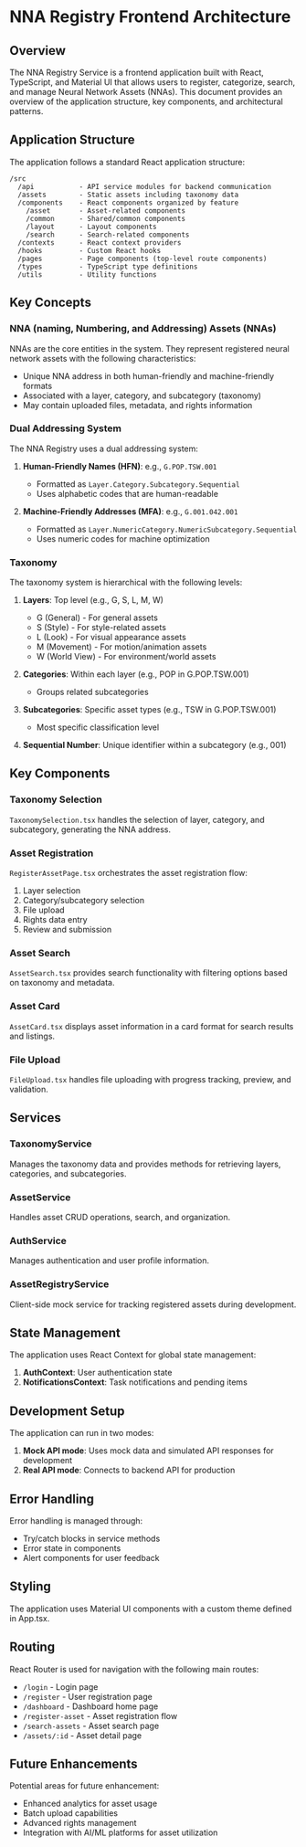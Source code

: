 # NNA Registry Frontend Architecture

## Overview

The NNA Registry Service is a frontend application built with React, TypeScript, and Material UI that allows users to register, categorize, search, and manage Neural Network Assets (NNAs). This document provides an overview of the application structure, key components, and architectural patterns.

## Application Structure

The application follows a standard React application structure:

```
/src
  /api           - API service modules for backend communication
  /assets        - Static assets including taxonomy data
  /components    - React components organized by feature
    /asset       - Asset-related components
    /common      - Shared/common components
    /layout      - Layout components
    /search      - Search-related components
  /contexts      - React context providers
  /hooks         - Custom React hooks
  /pages         - Page components (top-level route components)
  /types         - TypeScript type definitions
  /utils         - Utility functions
```

## Key Concepts

### NNA (naming, Numbering, and Addressing) Assets (NNAs)

NNAs are the core entities in the system. They represent registered neural network assets with the following characteristics:
- Unique NNA address in both human-friendly and machine-friendly formats
- Associated with a layer, category, and subcategory (taxonomy)
- May contain uploaded files, metadata, and rights information

### Dual Addressing System

The NNA Registry uses a dual addressing system:

1. **Human-Friendly Names (HFN)**: e.g., `G.POP.TSW.001`
   - Formatted as `Layer.Category.Subcategory.Sequential`
   - Uses alphabetic codes that are human-readable

2. **Machine-Friendly Addresses (MFA)**: e.g., `G.001.042.001`
   - Formatted as `Layer.NumericCategory.NumericSubcategory.Sequential`
   - Uses numeric codes for machine optimization

### Taxonomy

The taxonomy system is hierarchical with the following levels:

1. **Layers**: Top level (e.g., G, S, L, M, W)
   - G (General) - For general assets
   - S (Style) - For style-related assets
   - L (Look) - For visual appearance assets
   - M (Movement) - For motion/animation assets
   - W (World View) - For environment/world assets

2. **Categories**: Within each layer (e.g., POP in G.POP.TSW.001)
   - Groups related subcategories

3. **Subcategories**: Specific asset types (e.g., TSW in G.POP.TSW.001)
   - Most specific classification level

4. **Sequential Number**: Unique identifier within a subcategory (e.g., 001)

## Key Components

### Taxonomy Selection
`TaxonomySelection.tsx` handles the selection of layer, category, and subcategory, generating the NNA address.

### Asset Registration
`RegisterAssetPage.tsx` orchestrates the asset registration flow:
1. Layer selection
2. Category/subcategory selection
3. File upload
4. Rights data entry
5. Review and submission

### Asset Search
`AssetSearch.tsx` provides search functionality with filtering options based on taxonomy and metadata.

### Asset Card
`AssetCard.tsx` displays asset information in a card format for search results and listings.

### File Upload
`FileUpload.tsx` handles file uploading with progress tracking, preview, and validation.

## Services

### TaxonomyService
Manages the taxonomy data and provides methods for retrieving layers, categories, and subcategories.

### AssetService
Handles asset CRUD operations, search, and organization.

### AuthService
Manages authentication and user profile information.

### AssetRegistryService
Client-side mock service for tracking registered assets during development.

## State Management

The application uses React Context for global state management:

1. **AuthContext**: User authentication state
2. **NotificationsContext**: Task notifications and pending items

## Development Setup

The application can run in two modes:

1. **Mock API mode**: Uses mock data and simulated API responses for development
2. **Real API mode**: Connects to backend API for production

## Error Handling

Error handling is managed through:
- Try/catch blocks in service methods
- Error state in components
- Alert components for user feedback

## Styling

The application uses Material UI components with a custom theme defined in App.tsx.

## Routing

React Router is used for navigation with the following main routes:
- `/login` - Login page
- `/register` - User registration page
- `/dashboard` - Dashboard home page
- `/register-asset` - Asset registration flow
- `/search-assets` - Asset search page
- `/assets/:id` - Asset detail page

## Future Enhancements

Potential areas for future enhancement:
- Enhanced analytics for asset usage
- Batch upload capabilities
- Advanced rights management
- Integration with AI/ML platforms for asset utilization